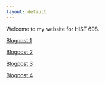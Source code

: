 ```yaml
---
layout: default
---
```


Welcome to my website for HIST 698.


[Blogpost 1](blogpost1.html)

[Blogpost 2](blogpost2.html)

[Blogpost 3](blogpost3.html)

[Blogpost 4](blogpost4.html)
